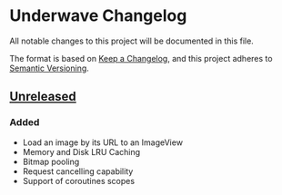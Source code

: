  # Underwave Changelog
All notable changes to this project will be documented in this file.

The format is based on [Keep a Changelog](https://keepachangelog.com/en/1.0.0/),
and this project adheres to [Semantic Versioning](https://semver.org/spec/v2.0.0.html).
 
## [Unreleased]
### Added
- Load an image by its URL to an ImageView
- Memory and Disk LRU Caching
- Bitmap pooling
- Request cancelling capability
- Support of coroutines scopes
 
[Unreleased]: https://github.com/aallam/underwave/compare/master...develop
